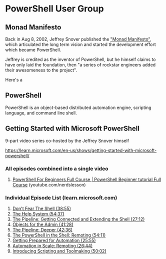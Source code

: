 # PowerShell User Group

## Monad Manifesto

Back in Aug 8, 2002, Jeffrey Snover published the ["Monad Manifesto"](https://www.jsnover.com/Docs/MonadManifesto.pdf), which articulated the long term vision and started the development effort which became PowerShell. 

Jeffrey is credited as the inventor of PowerShell, but he himself claims to have only laid the foundation, then "a series of rockstar engineers added their awesomeness to the project". 

Here's a 


## PowerShell 

PowerShell is an object-based distributed automation engine, scripting language, and command line shell.

## Getting Started with Microsoft PowerShell

9-part video series co-hosted by the Jeffrey Snover himself 

https://learn.microsoft.com/en-us/shows/getting-started-with-microsoft-powershell/

### All episodes combined into a single video
1. [PowerShell For Beginners Full Course | PowerShell Beginner tutorial Full Course](https://www.youtube.com/watch?v=UVUd9_k9C6A&t=27s) (youtube.com/nerdslesson)

### Individual Episode List (learn.microsoft.com)
1. [Don't Fear The Shell (38:55)](https://learn.microsoft.com/en-us/shows/getting-started-with-microsoft-powershell/don't-fear-the-shell)
2. [The Help System (54:37)](https://learn.microsoft.com/en-us/shows/getting-started-with-microsoft-powershell/the-help-system/)
3. [The Pipeline: Getting Connected and Extending the Shell (27:12)](https://learn.microsoft.com/en-us/shows/getting-started-with-microsoft-powershell/the-pipeline-getting-connected-and-extending-the-shell/)
4. [Objects for the Admin (41:28)](https://learn.microsoft.com/en-us/shows/getstartedpowershell3/04/)
5. [The Pipeline: Deeper (42:36)](https://learn.microsoft.com/en-us/shows/getstartedpowershell3/05/)
6. [The PowerShell in the Shell: Remoting (54:11)](https://learn.microsoft.com/en-us/shows/getstartedpowershell3/06/)
7. [Getting Prepared for Automation (25:55)](https://learn.microsoft.com/en-us/shows/getstartedpowershell3/07/)
8. [Automation in Scale: Remoting (26:44)](https://learn.microsoft.com/en-us/shows/getstartedpowershell3/08/)
9. [Introducing Scripting and Toolmaking (50:02)](https://learn.microsoft.com/en-us/shows/getstartedpowershell3/09/)


